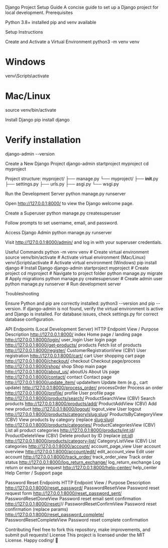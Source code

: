 

Django Project Setup Guide
A concise guide to set up a Django project for local development.
Prerequisites

Python 3.8+ installed
pip and venv available

Setup Instructions

Create and Activate a Virtual Environment
python3 -m venv venv
# Windows
venv\Scripts\activate
# Mac/Linux
source venv/bin/activate


Install Django
pip install django
# Verify installation
django-admin --version


Create a New Django Project
django-admin startproject myproject
cd myproject

Project structure:
myproject/
├── manage.py
└── myproject/
    ├── __init__.py
    ├── settings.py
    ├── urls.py
    ├── asgi.py
    └── wsgi.py


Run the Development Server
python manage.py runserver

Open http://127.0.0.1:8000/ to view the Django welcome page.

Create a Superuser
python manage.py createsuperuser

Follow prompts to set username, email, and password.

Access Django Admin
python manage.py runserver

Visit http://127.0.0.1:8000/admin/ and log in with your superuser credentials.


Useful Commands
python -m venv venv                # Create virtual environment
source venv/bin/activate           # Activate virtual environment (Mac/Linux)
venv\Scripts\activate              # Activate virtual environment (Windows)
pip install django                 # Install Django
django-admin startproject myproject # Create project
cd myproject                       # Navigate to project folder
python manage.py migrate           # Apply migrations
python manage.py createsuperuser   # Create admin user
python manage.py runserver         # Run development server

Troubleshooting

Ensure Python and pip are correctly installed: python3 --version and pip --version.
If django-admin is not found, verify the virtual environment is active and Django is installed.
For database issues, check settings.py for correct database configuration.

API Endpoints (Local Development Server)
HTTP Endpoint	View / Purpose	Description
http://127.0.0.1:8000/	index	Home page / landing page
http://127.0.0.1:8000/login/	user_login	User login page
http://127.0.0.1:8000/get-products/	products	Fetch list of products
http://127.0.0.1:8000/register/	CustomerRegistrationView (CBV)	User registration
http://127.0.0.1:8000/cart/	cart	User shopping cart page
http://127.0.0.1:8000/checkout/	checkout	Checkout page/process
http://127.0.0.1:8000/shop/	shop	Shop main page
http://127.0.0.1:8000/about_us/	aboutUs	About Us page
http://127.0.0.1:8000/contact/	contact	Contact page
http://127.0.0.1:8000/update_item/	updateItem	Update item (e.g., cart update)
http://127.0.0.1:8000/process_order/	processOrder	Process an order
http://127.0.0.1:8000/profile/	profile	User profile page
http://127.0.0.1:8000/products/search/	ProductSearchView (CBV)	Search products
http://127.0.0.1:8000/products/add/	ProductAddView (CBV)	Add new product
http://127.0.0.1:8000/logout/	logout_view	User logout
http://127.0.0.1:8000/products/category/<slug:slug>/	ProductsByCategoryView (CBV)	View products by category (replace <slug:slug>)
http://127.0.0.1:8000/products/categories/	ProductCategoriesView (CBV)	List all product categories
http://127.0.0.1:8000/products/<int:id>/	ProductDeleteView (CBV)	Delete product by ID (replace <int:id>)
http://127.0.0.1:8000/products/category-list/	CategoryListView (CBV)	List categories
http://127.0.0.1:8000/account/	account_page_view	User account overview
http://127.0.0.1:8000/account/edit/	edit_account_view	Edit user account
http://127.0.0.1:8000/track_order/	track_order_view	Track order status
http://127.0.0.1:8000/log_return_exchange/	log_return_exchange	Log return or exchange request
http://127.0.0.1:8000/help-center/	help_center	Help Center / Support page

Password Reset Endpoints
HTTP Endpoint	View / Purpose	Description
http://127.0.0.1:8000/reset_password/	PasswordResetView	Password reset request form
http://127.0.0.1:8000/reset_password_sent/	PasswordResetDoneView	Password reset email sent confirmation
http://127.0.0.1:8000/reset/<uidb64>/<token>/	PasswordResetConfirmView	Password reset confirmation (replace params)
http://127.0.0.1:8000/reset_password_complete/	PasswordResetCompleteView	Password reset complete confirmation


Contributing
Feel free to fork this repository, make improvements, and submit pull requests!
License
This project is licensed under the MIT License.
Happy coding! 🚀
